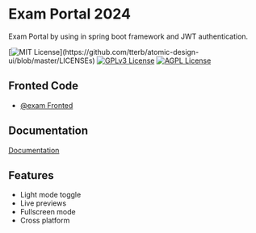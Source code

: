 
# Exam Portal 2024

Exam Portal by using in spring boot framework and JWT authentication.

[![MIT License](https://img.shields.io/apm/l/atomic-design-ui.svg?)](https://github.com/tterb/atomic-design-ui/blob/master/LICENSEs)
[![GPLv3 License](https://img.shields.io/badge/License-GPL%20v3-yellow.svg)](https://opensource.org/licenses/)
[![AGPL License](https://img.shields.io/badge/license-AGPL-blue.svg)](http://www.gnu.org/licenses/agpl-3.0)

  
## Fronted Code

- [@exam Fronted](https://github.com/ddsha441981/examFronted)

  
## Documentation

[Documentation](https://github.com/ddsha441981)

  
## Features

- Light mode toggle
- Live previews
- Fullscreen mode
- Cross platform

  

